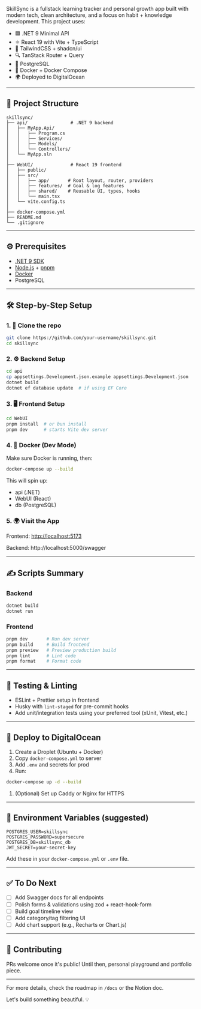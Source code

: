 SkillSync is a fullstack learning tracker and personal growth app built with modern tech, clean architecture, and a focus on habit + knowledge development. This project uses:

- 🟦 .NET 9 Minimal API
- ⚛️ React 19 with Vite + TypeScript
- 🎨 TailwindCSS + shadcn/ui
- 🔍 TanStack Router + Query
- 🐘 PostgreSQL
- 🐳 Docker + Docker Compose
- 🌍 Deployed to DigitalOcean

---

## 📁 Project Structure

```
skillsync/
├── api/                # .NET 9 backend
│   ├── MyApp.Api/
│   │   ├── Program.cs
│   │   ├── Services/
│   │   ├── Models/
│   │   └── Controllers/
│   └── MyApp.sln
│
├── WebUI/              # React 19 frontend
│   ├── public/
│   ├── src/
│   │   ├── app/       # Root layout, router, providers
│   │   ├── features/  # Goal & log features
│   │   ├── shared/    # Reusable UI, types, hooks
│   │   └── main.tsx
│   └── vite.config.ts
│
├── docker-compose.yml
├── README.md
└── .gitignore

```

---

## ⚙️ Prerequisites

- [.NET 9 SDK](https://dotnet.microsoft.com/en-us/download/dotnet/9.0)
- [Node.js](https://nodejs.org/) + [pnpm](https://pnpm.io/)
- [Docker](https://www.docker.com/)
- PostgreSQL

---

## 🛠 Step-by-Step Setup

### 1. 🧱 Clone the repo

```bash
git clone https://github.com/your-username/skillsync.git
cd skillsync

```

### 2. ⚙️ Backend Setup

```bash
cd api
cp appsettings.Development.json.example appsettings.Development.json
dotnet build
dotnet ef database update  # if using EF Core

```

### 3. 🖥️ Frontend Setup

```bash
cd WebUI
pnpm install  # or bun install
pnpm dev      # starts Vite dev server

```

### 4. 🐘 Docker (Dev Mode)

Make sure Docker is running, then:

```bash
docker-compose up --build

```

This will spin up:

- api (.NET)
- WebUI (React)
- db (PostgreSQL)

### 5. 🌍 Visit the App

Frontend: [http://localhost:5173](http://localhost:5173/)

Backend: http://localhost:5000/swagger

---

## ✍️ Scripts Summary

### Backend

```bash
dotnet build
dotnet run

```

### Frontend

```bash
pnpm dev       # Run dev server
pnpm build     # Build frontend
pnpm preview   # Preview production build
pnpm lint      # Lint code
pnpm format    # Format code

```

---

## 🧪 Testing & Linting

- ESLint + Prettier setup in frontend
- Husky with `lint-staged` for pre-commit hooks
- Add unit/integration tests using your preferred tool (xUnit, Vitest, etc.)

---

## 🚢 Deploy to DigitalOcean

1. Create a Droplet (Ubuntu + Docker)
2. Copy `docker-compose.yml` to server
3. Add `.env` and secrets for prod
4. Run:

```bash
docker-compose up -d --build

```

1. (Optional) Set up Caddy or Nginx for HTTPS

---

## 🌱 Environment Variables (suggested)

```
POSTGRES_USER=skillsync
POSTGRES_PASSWORD=supersecure
POSTGRES_DB=skillsync_db
JWT_SECRET=your-secret-key

```

Add these in your `docker-compose.yml` or `.env` file.

---

## ✅ To Do Next

- [ ] Add Swagger docs for all endpoints
- [ ] Polish forms & validations using zod + react-hook-form
- [ ] Build goal timeline view
- [ ] Add category/tag filtering UI
- [ ] Add chart support (e.g., Recharts or Chart.js)

---

## 🤝 Contributing

PRs welcome once it's public! Until then, personal playground and portfolio piece.

---

For more details, check the roadmap in `/docs` or the Notion doc.

Let's build something beautiful. 💡
